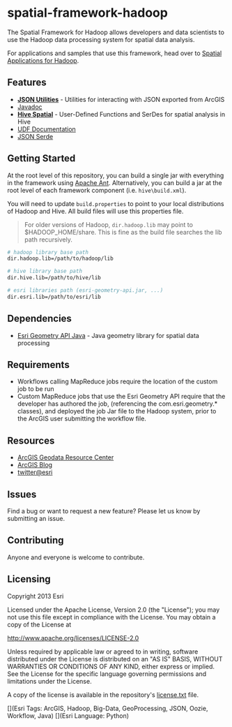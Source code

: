 # spatial-framework-hadoop

The Spatial Framework for Hadoop allows developers and data scientists to use the Hadoop data processing system for spatial data analysis.

For applications and samples that use this framework, head over to [Spatial Applications for Hadoop](https://github.com/Esri/spatial-tools-hadoop).

## Features

* **[JSON Utilities](https://github.com/Esri/spatial-framework-hadoop/wiki/JSON-Utilities)** - Utilities for interacting with JSON exported from ArcGIS
 * [Javadoc](http://esri.github.com/spatial-framework-hadoop/json/)
* **[Hive Spatial](https://github.com/Esri/spatial-framework-hadoop/wiki/Hive-Spatial)** - User-Defined Functions and SerDes for spatial analysis in Hive
 * [UDF Documentation](https://github.com/Esri/spatial-framework-hadoop/wiki/UDF-Documentation)
 * [JSON Serde](https://github.com/Esri/spatial-framework-hadoop/wiki/Hive-JSON-SerDe)

## Getting Started

At the root level of this repository, you can build a single jar with everything in the framework using [Apache Ant](http://ant.apache.org/).  Alternatively, you can build a jar at the root level of each framework component (i.e. `hive\build.xml`).

You will need to update `build.properties` to point to your local distributions of Hadoop and Hive.  All build files will use this properties file.

> For older versions of Hadoop, `dir.hadoop.lib` may point to $HADOOP_HOME/share.  This is fine as the build file searches the lib path recursively.

```bash
# hadoop library base path
dir.hadoop.lib=/path/to/hadoop/lib

# hive library base path
dir.hive.lib=/path/to/hive/lib

# esri libraries path (esri-geometry-api.jar, ...)
dir.esri.lib=/path/to/esri/lib
```

## Dependencies

* [Esri Geometry API Java](https://github.com/Esri/geometry-api-java) - Java geometry library for spatial data processing 

## Requirements

* Workflows calling MapReduce jobs require the location of the custom job to be run
* Custom MapReduce jobs that use the Esri Geometry API require that the developer has authored the job, (referencing the com.esri.geometry.\* classes), and deployed the job Jar file to the Hadoop system, prior to the ArcGIS user submitting the workflow file. 

## Resources

* [ArcGIS Geodata Resource Center]( http://resources.arcgis.com/en/communities/geodata/)
* [ArcGIS Blog](http://blogs.esri.com/esri/arcgis/)
* [twitter@esri](http://twitter.com/esri)

## Issues

Find a bug or want to request a new feature?  Please let us know by submitting an issue.

## Contributing

Anyone and everyone is welcome to contribute. 

## Licensing
Copyright 2013 Esri

Licensed under the Apache License, Version 2.0 (the "License");
you may not use this file except in compliance with the License.
You may obtain a copy of the License at

   http://www.apache.org/licenses/LICENSE-2.0

Unless required by applicable law or agreed to in writing, software
distributed under the License is distributed on an "AS IS" BASIS,
WITHOUT WARRANTIES OR CONDITIONS OF ANY KIND, either express or implied.
See the License for the specific language governing permissions and
limitations under the License.

A copy of the license is available in the repository's [license.txt]( https://raw.github.com/Esri/spatial-framework-hadoop/master/license.txt) file.

[](Esri Tags: ArcGIS, Hadoop, Big-Data, GeoProcessing, JSON, Oozie, Workflow, Java)
[](Esri Language: Python)

